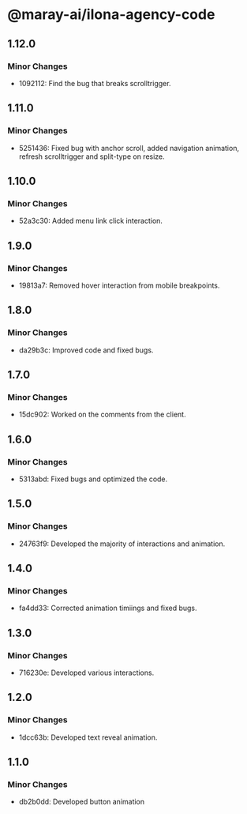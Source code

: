 # @maray-ai/ilona-agency-code

## 1.12.0

### Minor Changes

- 1092112: Find the bug that breaks scrolltrigger.

## 1.11.0

### Minor Changes

- 5251436: Fixed bug with anchor scroll, added navigation animation, refresh scrolltrigger and split-type on resize.

## 1.10.0

### Minor Changes

- 52a3c30: Added menu link click interaction.

## 1.9.0

### Minor Changes

- 19813a7: Removed hover interaction from mobile breakpoints.

## 1.8.0

### Minor Changes

- da29b3c: Improved code and fixed bugs.

## 1.7.0

### Minor Changes

- 15dc902: Worked on the comments from the client.

## 1.6.0

### Minor Changes

- 5313abd: Fixed bugs and optimized the code.

## 1.5.0

### Minor Changes

- 24763f9: Developed the majority of interactions and animation.

## 1.4.0

### Minor Changes

- fa4dd33: Corrected animation timiings and fixed bugs.

## 1.3.0

### Minor Changes

- 716230e: Developed various interactions.

## 1.2.0

### Minor Changes

- 1dcc63b: Developed text reveal animation.

## 1.1.0

### Minor Changes

- db2b0dd: Developed button animation
